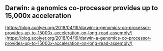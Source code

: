 ## Darwin: a genomics co-processor provides up to 15,000x acceleration
  
  [https://blog.acolyer.org/2018/04/19/darwin-a-genomics-co-processor-provides-up-to-15000x-acceleration-on-long-read-assembly/](https://blog.acolyer.org/2018/04/19/darwin-a-genomics-co-processor-provides-up-to-15000x-acceleration-on-long-read-assembly/)